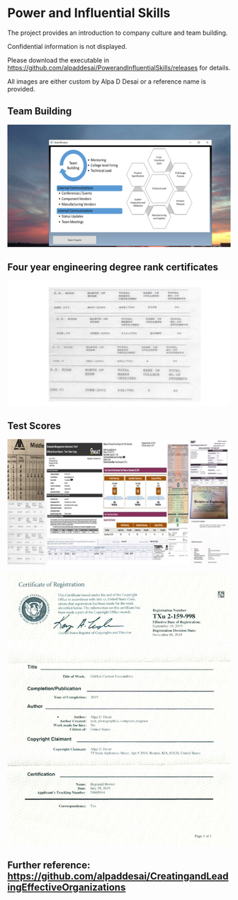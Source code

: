 # Power and Influential Skills

The project provides an introduction to company culture and team building. 

Confidential information is not displayed.

Please download the executable in https://github.com/alpaddesai/PowerandInfluentialSkills/releases for details. 

All images are either custom by Alpa D Desai or a reference name is provided.

## Team Building
![image](TeamBuilding.png)

## Four year engineering degree rank certificates
![image](RankCertificates.jpg)

## Test Scores
![image](Grades.jpg)


![image](USCopyrightCertificateofRegistration.png)

## Further reference: https://github.com/alpaddesai/CreatingandLeadingEffectiveOrganizations
